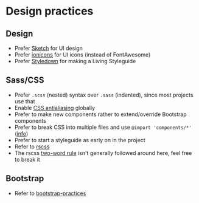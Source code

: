 # Design practices

## Design

- Prefer [Sketch](http://bohemiancoding.com/sketch/) for UI design
- Prefer [ionicons](http://ionicons.com/) for UI icons (instead of FontAwesome)
- Prefer [Styledown](https://github.com/styledown/styledown) for making a Living Styleguide

## Sass/CSS

- Prefer `.scss` (nested) syntax over `.sass` (indented), since most projects use that
- Enable [CSS antialiasing](http://ricostacruz.com/cheatsheets/css-antialias) globally
- Prefer to make new components rather to extend/override Bootstrap components
- Prefer to break CSS into multiple files and use `@import 'components/*'` ([info](https://github.com/rstacruz/rscss#one-component-per-file))
- Prefer to start a styleguide as early on in the project
- Refer to [rscss](http://rscss.io)
- The rscss [two-word rule](https://github.com/rstacruz/rscss#naming-components) isn't generally followed around here, feel free to break it

## Bootstrap

- Refer to [bootstrap-practices](https://github.com/rstacruz/bootstrap-practices)
